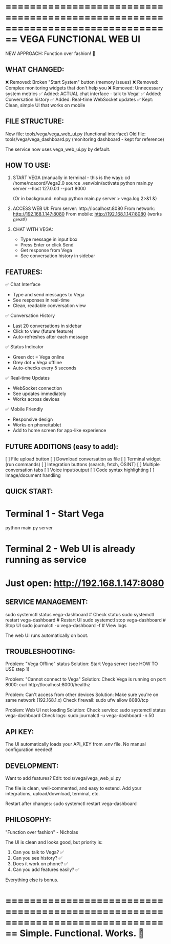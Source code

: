 ================================================================================
VEGA FUNCTIONAL WEB UI
================================================================================

NEW APPROACH: Function over fashion! 🎯

WHAT CHANGED:
-------------
❌ Removed: Broken "Start System" button (memory issues)
❌ Removed: Complex monitoring widgets that don't help you
❌ Removed: Unnecessary system metrics
✅ Added: ACTUAL chat interface - talk to Vega!
✅ Added: Conversation history
✅ Added: Real-time WebSocket updates
✅ Kept: Clean, simple UI that works on mobile

FILE STRUCTURE:
---------------
New file: tools/vega/vega_web_ui.py  (functional interface)
Old file: tools/vega/vega_dashboard.py  (monitoring dashboard - kept for reference)

The service now uses vega_web_ui.py by default.

HOW TO USE:
-----------
1. START VEGA (manually in terminal - this is the way):
   cd /home/ncacord/Vega2.0
   source .venv/bin/activate
   python main.py server --host 127.0.0.1 --port 8000
   
   (Or in background: nohup python main.py server > vega.log 2>&1 &)

2. ACCESS WEB UI:
   From server: http://localhost:8080
   From network: http://192.168.1.147:8080
   From mobile: http://192.168.1.147:8080 (works great!)

3. CHAT WITH VEGA:
   - Type message in input box
   - Press Enter or click Send
   - Get response from Vega
   - See conversation history in sidebar

FEATURES:
---------
✅ Chat Interface
   - Type and send messages to Vega
   - See responses in real-time
   - Clean, readable conversation view
   
✅ Conversation History
   - Last 20 conversations in sidebar
   - Click to view (future feature)
   - Auto-refreshes after each message
   
✅ Status Indicator
   - Green dot = Vega online
   - Grey dot = Vega offline
   - Auto-checks every 5 seconds
   
✅ Real-time Updates
   - WebSocket connection
   - See updates immediately
   - Works across devices
   
✅ Mobile Friendly
   - Responsive design
   - Works on phone/tablet
   - Add to home screen for app-like experience

FUTURE ADDITIONS (easy to add):
--------------------------------
[ ] File upload button
[ ] Download conversation as file
[ ] Terminal widget (run commands)
[ ] Integration buttons (search, fetch, OSINT)
[ ] Multiple conversation tabs
[ ] Voice input/output
[ ] Code syntax highlighting
[ ] Image/document handling

QUICK START:
------------
# Terminal 1 - Start Vega
python main.py server

# Terminal 2 - Web UI is already running as service
# Just open: http://192.168.1.147:8080

SERVICE MANAGEMENT:
-------------------
sudo systemctl status vega-dashboard   # Check status
sudo systemctl restart vega-dashboard  # Restart UI
sudo systemctl stop vega-dashboard     # Stop UI
sudo journalctl -u vega-dashboard -f   # View logs

The web UI runs automatically on boot.

TROUBLESHOOTING:
----------------
Problem: "Vega Offline" status
Solution: Start Vega server (see HOW TO USE step 1)

Problem: "Cannot connect to Vega"
Solution: Check Vega is running on port 8000:
          curl http://localhost:8000/healthz

Problem: Can't access from other devices
Solution: Make sure you're on same network (192.168.1.x)
          Check firewall: sudo ufw allow 8080/tcp

Problem: Web UI not loading
Solution: Check service: sudo systemctl status vega-dashboard
          Check logs: sudo journalctl -u vega-dashboard -n 50

API KEY:
--------
The UI automatically loads your API_KEY from .env file.
No manual configuration needed!

DEVELOPMENT:
------------
Want to add features? Edit: tools/vega/vega_web_ui.py

The file is clean, well-commented, and easy to extend.
Add your integrations, upload/download, terminal, etc.

Restart after changes:
  sudo systemctl restart vega-dashboard

PHILOSOPHY:
-----------
"Function over fashion" - Nicholas

The UI is clean and looks good, but priority is:
1. Can you talk to Vega? ✅
2. Can you see history? ✅
3. Does it work on phone? ✅
4. Can you add features easily? ✅

Everything else is bonus. 

================================================================================
Simple. Functional. Works. 🚀
================================================================================
